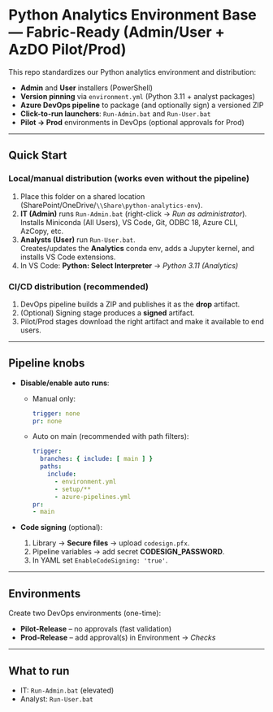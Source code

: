 # Python Analytics Environment Base — Fabric-Ready (Admin/User + AzDO Pilot/Prod)

This repo standardizes our Python analytics environment and distribution:

- **Admin** and **User** installers (PowerShell)
- **Version pinning** via `environment.yml` (Python 3.11 + analyst packages)
- **Azure DevOps pipeline** to package (and optionally sign) a versioned ZIP
- **Click-to-run launchers**: `Run-Admin.bat` and `Run-User.bat`
- **Pilot → Prod** environments in DevOps (optional approvals for Prod)

---

## Quick Start

### Local/manual distribution (works even without the pipeline)
1. Place this folder on a shared location (SharePoint/OneDrive/`\\Share\python-analytics-env`).
2. **IT (Admin)** runs `Run-Admin.bat` (right-click → *Run as administrator*).  
   Installs Miniconda (All Users), VS Code, Git, ODBC 18, Azure CLI, AzCopy, etc.
3. **Analysts (User)** run `Run-User.bat`.  
   Creates/updates the **Analytics** conda env, adds a Jupyter kernel, and installs VS Code extensions.
4. In VS Code: **Python: Select Interpreter** → *Python 3.11 (Analytics)*

### CI/CD distribution (recommended)
1. DevOps pipeline builds a ZIP and publishes it as the **drop** artifact.
2. (Optional) Signing stage produces a **signed** artifact.
3. Pilot/Prod stages download the right artifact and make it available to end users.

---

## Pipeline knobs

- **Disable/enable auto runs**:  
  - Manual only:  
    ```yaml
    trigger: none
    pr: none
    ```
  - Auto on main (recommended with path filters):  
    ```yaml
    trigger:
      branches: { include: [ main ] }
      paths:
        include:
          - environment.yml
          - setup/**
          - azure-pipelines.yml
    pr:
    - main
    ```

- **Code signing** (optional):
  1. Library → **Secure files** → upload `codesign.pfx`.
  2. Pipeline variables → add secret **CODESIGN_PASSWORD**.
  3. In YAML set `EnableCodeSigning: 'true'`.

---

## Environments

Create two DevOps environments (one-time):
- **Pilot-Release** – no approvals (fast validation)
- **Prod-Release** – add approval(s) in Environment → *Checks*

---

## What to run

- IT: `Run-Admin.bat` (elevated)
- Analyst: `Run-User.bat`
